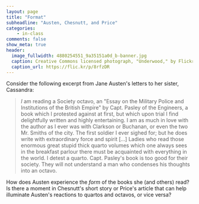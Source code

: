 ```yaml
---
layout: page
title: "Format"
subheadline: "Austen, Chesnutt, and Price"
categories:
    - in-class
comments: false
show_meta: true
header:
  image_fullwidth: 4880254551_9a35151a0d_b-banner.jpg
  caption: Creative Commons licensed photograph, "Underwood," by Flickr user Canned Muffins
  caption_url: https://flic.kr/p/8rfzDR
---
```


Consider the following excerpt from Jane Austen's letters to her sister, Cassandra:

> *I* am reading a Society octavo, an "Essay on the Military Police and Institutions of the British Empire" by Capt. Pasley of the Engineers, a book which I protested against at first, but which upon trial I find delightfully written and highly entertaining. I am as much in love with the author as I ever was with Clarkson or Buchanan, or even the two Mr. Smiths of the city. The first soldier I ever sighed for; but he does write with extraordinary force and spirit [...] Ladies who read those enormous great stupid thick quarto volumes which one always sees in the breakfast parlour there must be acquainted with everything in the world. I detest a quarto. Capt. Pasley's book is too good for their society. They will not understand a man who condenses his thoughts into an octavo.

How does Austen experience the *form* of the books she (and others) read? Is there a moment in Chesnutt's short story or Price's article that can help illuminate Austen's reactions to quartos and octavos, or vice versa?
